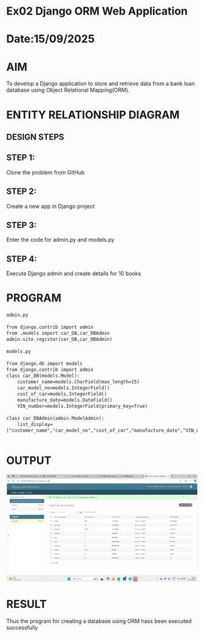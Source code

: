 # Ex02 Django ORM Web Application
# Date:15/09/2025
# AIM
To develop a Django application to store and retrieve data from a bank loan database using Object Relational Mapping(ORM).

# ENTITY RELATIONSHIP DIAGRAM
## DESIGN STEPS
## STEP 1:
Clone the problem from GitHub

## STEP 2:
Create a new app in Django project

## STEP 3:
Enter the code for admin.py and models.py

## STEP 4:
Execute Django admin and create details for 10 books
# PROGRAM
```
admin.py 

from django.contrib import admin
from .models import car_DB,car_DBAdmin
admin.site.register(car_DB,car_DBAdmin)

models.py

from django.db import models
from django.contrib import admin
class car_DB(models.Model):
	customer_name=models.CharField(max_length=15)
	car_model_no=models.IntegerField()
	cost_of_car=models.IntegerField()
	manufacture_date=models.DateField()
	VIN_number=models.IntegerField(primary_key=True)
	
class car_DBAdmin(admin.ModelAdmin):
	list_display=["customer_name","car_model_no","cost_of_car","manufacture_date","VIN_number"]


```

# OUTPUT
![alt text](<Screenshot 2025-09-15 085628.png>)

# RESULT
Thus the program for creating a database using ORM hass been executed successfully
